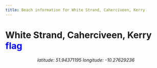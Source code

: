 ```yaml
---
title: Beach information for White Strand, Caherciveen, Kerry
---
```

# White Strand, Caherciveen, Kerry <span class="material-icons" style="color: blue;">flag</span>

<div align="center"><i>latitude: 51.94371195 longitude: -10.27629236</i></div>